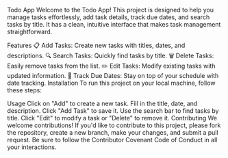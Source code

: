 Todo App
Welcome to the Todo App! This project is designed to help you manage tasks effortlessly, add task details, track due dates, and search tasks by title. It has a clean, intuitive interface that makes task management straightforward.

Features
📋 Add Tasks: Create new tasks with titles, dates, and descriptions.
🔍 Search Tasks: Quickly find tasks by title.
🗑️ Delete Tasks: Easily remove tasks from the list.
✏️ Edit Tasks: Modify existing tasks with updated information.
📅 Track Due Dates: Stay on top of your schedule with date tracking.
Installation
To run this project on your local machine, follow these steps:

Usage
Click on "Add" to create a new task.
Fill in the title, date, and description.
Click "Add Task" to save it.
Use the search bar to find tasks by title.
Click "Edit" to modify a task or "Delete" to remove it.
Contributing
We welcome contributions! If you'd like to contribute to this project, please fork the repository, create a new branch, make your changes, and submit a pull request. Be sure to follow the Contributor Covenant Code of Conduct in all your interactions.


